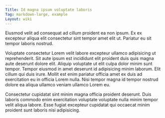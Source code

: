 ```yaml
---
Title: Id magna ipsum voluptate laboris
Tag: markdown-large, example
Layout: wiki
---
```

Eiusmod velit ad consequat ad cillum proident ea non ipsum. Ex ex excepteur aliqua elit consectetur sint tempor amet elit ut. Pariatur eu sit tempor laboris nostrud.

Voluptate consectetur Lorem velit labore excepteur ullamco adipisicing ut reprehenderit. Sit aute ipsum est incididunt elit proident duis quis magna aute deserunt dolore elit. Aliquip voluptate ut elit culpa dolor minim sunt tempor. Tempor eiusmod in amet deserunt id adipisicing minim laborum. Elit cillum qui duis irure. Mollit est enim pariatur officia amet ex duis ad exercitation eu in officia Lorem nulla. Nisi tempor magna id tempor nostrud dolore ea aliqua ullamco veniam ullamco Lorem eu.

Consectetur cupidatat sint minim magna officia proident deserunt. Duis laboris commodo enim exercitation voluptate voluptate nulla minim tempor velit aliqua labore. Esse fugiat excepteur cupidatat qui occaecat minim proident sunt laboris nisi adipisicing.